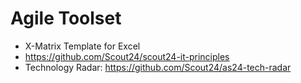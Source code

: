# Agile Toolset

* X-Matrix Template for Excel
* https://github.com/Scout24/scout24-it-principles
* Technology Radar: https://github.com/Scout24/as24-tech-radar
